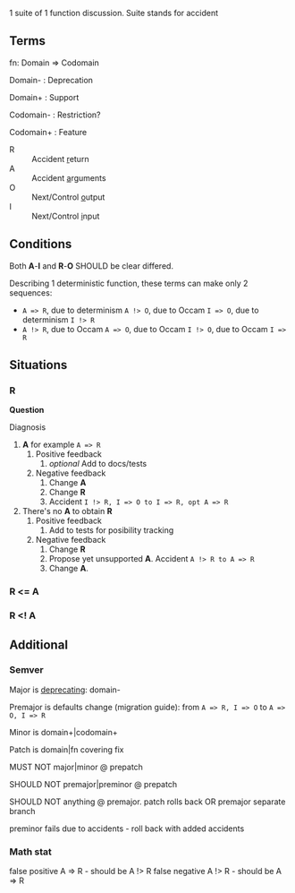
1 suite of 1 function discussion. Suite stands for accident

## Terms

fn: Domain => Codomain

Domain- : Deprecation

Domain+ : Support

Codomain- : Restriction?

Codomain+ : Feature

<dl>
<dt>R</dt><dd>Accident <u>r</u>eturn</dd>
<dt>A</dt><dd>Accident <u>a</u>rguments</dd>
<dt>O</dt><dd>Next/Control <u>o</u>utput</dd>
<dt>I</dt><dd>Next/Control <u>i</u>nput</dd>
</dl>


## Conditions

Both **A**-**I** and **R**-**O** SHOULD be clear differed. 

Describing 1 deterministic function, these terms can make only 2 sequences:
- `A => R`, due to determinism `A !> O`, due to Occam `I => O`, due to determinism  `I !> R`
- `A !> R`, due to Occam `A => O`, due to Occam `I !> O`, due to Occam `I => R`

## Situations

### R

**Question**

Diagnosis

1. **A** for example `A => R`
   1. Positive feedback
      1. *optional* Add to docs/tests
   1. Negative feedback
      1. Change **A**
      1. Change **R**
      1. Accident `I !> R, I => O to I => R, opt A => R`
1. There's no **A** to obtain **R**  
   1. Positive feedback
      1. Add to tests for posibility tracking
   1. Negative feedback
      1. Change **R**
      1. Propose yet unsupported **A**. Accident `A !> R to A => R`
      1. Change **A**. 

### R <= A

### R <! A


## Additional

### Semver

Major is <u>deprecating</u>: domain-

Premajor is defaults change (migration guide): from `A => R, I => O` to `A => O, I => R`

Minor is domain+|codomain+

Patch is domain|fn covering fix 

MUST NOT major|minor @ prepatch

SHOULD NOT premajor|preminor @ prepatch

SHOULD NOT anything @ premajor. patch rolls back OR premajor separate branch

preminor fails due to accidents - roll back with added accidents

### Math stat
false positive A => R - should be A !> R
false negative A !> R - should be A => R

